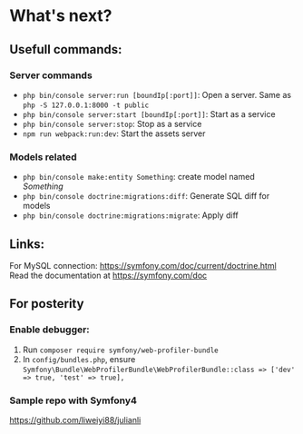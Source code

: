 # What's next?

## Usefull commands:

### Server commands

* `php bin/console server:run [boundIp[:port]]`: Open a server. Same as `php -S 127.0.0.1:8000 -t public`
* `php bin/console server:start [boundIp[:port]]`: Start as a service
* `php bin/console server:stop`: Stop as a service
* `npm run webpack:run:dev`: Start the assets server

### Models related

* `php bin/console make:entity Something`: create model named *Something*
* `php bin/console doctrine:migrations:diff`: Generate SQL diff for models
* `php bin/console doctrine:migrations:migrate`: Apply diff

## Links:

For MySQL connection: https://symfony.com/doc/current/doctrine.html
Read the documentation at https://symfony.com/doc

## For posterity

### Enable debugger:

1. Run `composer require symfony/web-profiler-bundle`
1. In `config/bundles.php`, ensure `Symfony\Bundle\WebProfilerBundle\WebProfilerBundle::class => ['dev' => true, 'test' => true],`

### Sample repo with Symfony4

https://github.com/liweiyi88/julianli
